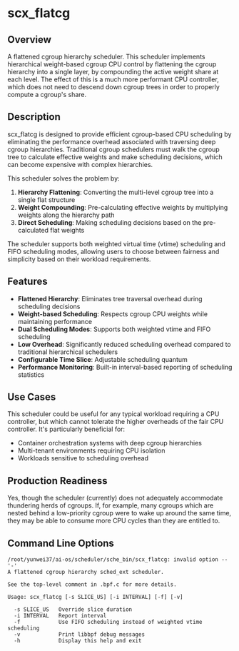 # scx_flatcg

## Overview

A flattened cgroup hierarchy scheduler. This scheduler implements hierarchical weight-based cgroup CPU control by flattening the cgroup hierarchy into a single layer, by compounding the active weight share at each level. The effect of this is a much more performant CPU controller, which does not need to descend down cgroup trees in order to properly compute a cgroup's share.

## Description

scx_flatcg is designed to provide efficient cgroup-based CPU scheduling by eliminating the performance overhead associated with traversing deep cgroup hierarchies. Traditional cgroup schedulers must walk the cgroup tree to calculate effective weights and make scheduling decisions, which can become expensive with complex hierarchies.

This scheduler solves the problem by:
1. **Hierarchy Flattening**: Converting the multi-level cgroup tree into a single flat structure
2. **Weight Compounding**: Pre-calculating effective weights by multiplying weights along the hierarchy path
3. **Direct Scheduling**: Making scheduling decisions based on the pre-calculated flat weights

The scheduler supports both weighted virtual time (vtime) scheduling and FIFO scheduling modes, allowing users to choose between fairness and simplicity based on their workload requirements.

## Features

- **Flattened Hierarchy**: Eliminates tree traversal overhead during scheduling decisions
- **Weight-based Scheduling**: Respects cgroup CPU weights while maintaining performance
- **Dual Scheduling Modes**: Supports both weighted vtime and FIFO scheduling
- **Low Overhead**: Significantly reduced scheduling overhead compared to traditional hierarchical schedulers
- **Configurable Time Slice**: Adjustable scheduling quantum
- **Performance Monitoring**: Built-in interval-based reporting of scheduling statistics

## Use Cases

This scheduler could be useful for any typical workload requiring a CPU controller, but which cannot tolerate the higher overheads of the fair CPU controller. It's particularly beneficial for:
- Container orchestration systems with deep cgroup hierarchies
- Multi-tenant environments requiring CPU isolation
- Workloads sensitive to scheduling overhead

## Production Readiness

Yes, though the scheduler (currently) does not adequately accommodate thundering herds of cgroups. If, for example, many cgroups which are nested behind a low-priority cgroup were to wake up around the same time, they may be able to consume more CPU cycles than they are entitled to.

## Command Line Options

```
/root/yunwei37/ai-os/scheduler/sche_bin/scx_flatcg: invalid option -- '-'
A flattened cgroup hierarchy sched_ext scheduler.

See the top-level comment in .bpf.c for more details.

Usage: scx_flatcg [-s SLICE_US] [-i INTERVAL] [-f] [-v]

  -s SLICE_US   Override slice duration
  -i INTERVAL   Report interval
  -f            Use FIFO scheduling instead of weighted vtime scheduling
  -v            Print libbpf debug messages
  -h            Display this help and exit
```
